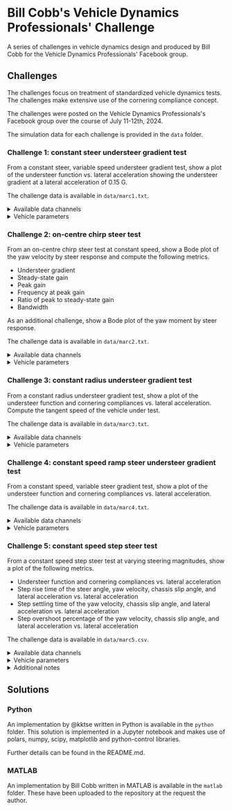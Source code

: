 # Bill Cobb's Vehicle Dynamics Professionals' Challenge

A series of challenges in vehicle dynamics design and produced by Bill Cobb for
the Vehicle Dynamics Professionals' Facebook group.

## Challenges

The challenges focus on treatment of standardized vehicle dynamics tests. The
challenges make extensive use of the cornering compliance concept.

The challenges were posted on the Vehicle Dynamics Professionals's Facebook
group over the course of July 11-12th, 2024.

The simulation data for each challenge is provided in the `data` folder.

### Challenge 1: constant steer understeer gradient test

From a constant steer, variable speed understeer gradient test, show a plot of
the understeer function vs. lateral acceleration showing the understeer
gradient at a lateral acceleration of 0.15 G.

The challenge data is available in `data/marc1.txt`.

<details>
<summary>Available data channels</summary>

| Time | Lat. Accel. | Run # | Chassis slip angle | Vehicle speed | Steering wheel angle | Yaw Velocity |
| :--: | :---------: | :---: | :----------------: | :-----------: | :------------------: | :----------: |
|  ✅  |     ❌      |  ❌   |         ❌         |      ✅       |          ❌          |      ✅      |

</details>

<details>
<summary>Vehicle parameters</summary>

| Parameter | Value | Unit |
| --------- | ----- | ---- |
| Wheelbase | 2745  | mm   |

</details>

### Challenge 2: on-centre chirp steer test

From an on-centre chirp steer test at constant speed, show a Bode plot of the
yaw velocity by steer response and compute the following metrics.

- Understeer gradient
- Steady-state gain
- Peak gain
- Frequency at peak gain
- Ratio of peak to steady-state gain
- Bandwidth

As an additional challenge, show a Bode plot of the yaw moment by steer
response.

The challenge data is available in `data/marc2.txt`.

<details>
<summary>Available data channels</summary>

| Time | Lat. Accel. | Run # | Chassis slip angle | Vehicle speed | Steering wheel angle | Yaw Velocity |
| :--: | :---------: | :---: | :----------------: | :-----------: | :------------------: | :----------: |
|  ✅  |     ❌      |  ❌   |         ❌         |      ✅       |          ✅          |      ✅      |

</details>

<details>
<summary>Vehicle parameters</summary>

| Parameter      | Value | Unit |
| -------------- | ----- | ---- |
| Wheelbase      | 2745  | mm   |
| Steering ratio | 20    | -    |
| Mass, front    | 1000  | kg   |
| Mass, rear     | 600   | kg   |

</details>

### Challenge 3: constant radius understeer gradient test

From a constant radius understeer gradient test, show a plot of the understeer
function and cornering compliances vs. lateral acceleration. Compute the
tangent speed of the vehicle under test.

The challenge data is available in `data/marc3.txt`.

<details>
<summary>Available data channels</summary>

| Time | Lat. Accel. | Run # | Chassis slip angle | Vehicle speed | Steering wheel angle | Yaw Velocity |
| :--: | :---------: | :---: | :----------------: | :-----------: | :------------------: | :----------: |
|  ✅  |     ✅      |  ✅   |         ✅         |      ✅       |          ✅          |      ✅      |

</details>

<details>
<summary>Vehicle parameters</summary>

| Parameter      | Value | Unit |
| -------------- | ----- | ---- |
| Wheelbase      | 2745  | mm   |
| Steering ratio | 20    | -    |
| Mass, front    | 1000  | kg   |
| Mass, rear     | 600   | kg   |

</details>

### Challenge 4: constant speed ramp steer understeer gradient test

From a constant speed, variable steer gradient test, show a plot of the
understeer function and cornering compliances vs. lateral acceleration.

The challenge data is available in `data/marc4.txt`.

<details>
<summary>Available data channels</summary>

| Time | Lat. Accel. | Run # | Chassis slip angle | Vehicle speed | Steering wheel angle | Yaw Velocity |
| :--: | :---------: | :---: | :----------------: | :-----------: | :------------------: | :----------: |
|  ✅  |     ✅      |  ❌   |         ❌         |      ✅       |          ✅          |      ❌      |

</details>

<details>
<summary>Vehicle parameters</summary>

| Parameter      | Value | Unit |
| -------------- | ----- | ---- |
| Wheelbase      | 1745  | mm   |
| Steering ratio | 5     | -    |
| Mass, front    | 80    | kg   |
| Mass, rear     | 120   | kg   |

</details>

### Challenge 5: constant speed step steer test

From a constant speed step steer test at varying steering magnitudes, show a
plot of the following metrics.

- Understeer function and cornering compliances vs. lateral acceleration
- Step rise time of the steer angle, yaw velocity, chassis slip angle, and lateral acceleration vs. lateral acceleration
- Step settling time of the yaw velocity, chassis slip angle, and lateral acceleration vs. lateral acceleration
- Step overshoot percentage of the yaw velocity, chassis slip angle, and lateral acceleration vs. lateral acceleration

The challenge data is available in `data/marc5.csv`.

<details>
<summary>Available data channels</summary>

| Time | Lat. Accel. | Run # | Chassis slip angle | Vehicle speed | Steering wheel angle | Yaw Velocity |
| :--: | :---------: | :---: | :----------------: | :-----------: | :------------------: | :----------: |
|  ✅  |     ✅      |  ✅   |         ✅         |      ✅       |          ✅          |      ✅      |

</details>

<details>
<summary>Vehicle parameters</summary>

| Parameter      | Value | Unit |
| -------------- | ----- | ---- |
| Wheelbase      | 2745  | mm   |
| Steering ratio | 20    | -    |
| Mass, front    | 1000  | kg   |
| Mass, rear     | 600   | kg   |

</details>

<details>
<summary>Additional notes</summary>

- Input steering is not an ideal Heaviside step function, but rather a sigmoid.
  Industry standard is to take the 50% point of the steering as t(0).

</details>

## Solutions

### Python

An implementation by @kktse written in Python is available in the `python`
folder. This solution is implemented in a Jupyter notebook and makes use of
polars, numpy, scipy, matplotlib and python-control libraries.

Further details can be found in the README.md.

### MATLAB

An implementation by Bill Cobb written in MATLAB is available in the `matlab`
folder. These have been uploaded to the repository at the request the author.
